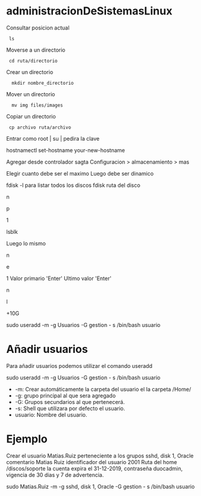 # administracionDeSistemasLinux

Consultar posicion actual
```
 ls
 ```
Moverse a un directorio 
```
 cd ruta/directorio
 ```
Crear un directorio
```
  mkdir nombre_directorio
```
Mover un directorio
```
  mv img files/images
```
Copiar un directorio
```
 cp archivo ruta/archivo
 ```
 
Entrar como root | su | pedira la clave


hostnamectl set-hostname your-new-hostname

Agregar desde controlador sagta
Configuracion > almacenamiento > mas

  Elegir cuanto debe ser el maximo
  Luego debe ser dinamico

fdisk -l para listar todos los discos
fdisk ruta del disco


n

p

1

lsblk


Luego lo mismo 

n

e

1
Valor primario 'Enter'
Ultimo valor 'Enter'

n

l

+10G


sudo useradd -m -g Usuarios -G gestion - s /bin/bash usuario


# Añadir usuarios
Para añadir usuarios podemos utilizar el comando useradd

sudo useradd -m -g Usuarios -G gestion - s /bin/bash usuario
* -m: Crear automáticamente la carpeta del usuario el la carpeta /Home/<NombreUsuario>
* -g: grupo principal al que sera agregado
* -G: Grupos secundarios al que pertenecerá.
* -s: Shell que utilizara por defecto el usuario.
* usuario: Nombre del usuario.

# Ejemplo
Crear el usuario Matias.Ruiz perteneciente a los grupos sshd, disk 1, Oracle comentario Matias Ruiz identificador del usuario 2001 
Ruta del home /discos/soporte la cuenta expira el 31-12-2019, contraseña duocadmin,
vigencia de 30 dias y 7 de advertencia.

sudo Matias.Ruiz -m -g sshd, disk 1, Oracle -G gestion - s /bin/bash usuario
